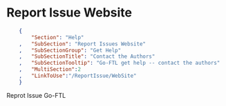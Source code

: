 Report Issue Website
==================================
``` JSON
	{
		"Section": "Help"
	,	"SubSection": "Report Issues Website"
	,	"SubSectionGroup": "Get Help"
	,	"SubSectionTitle": "Contact the Authors"
	,	"SubSectionTooltip": "Go-FTL get help -- contact the authors"
	, 	"MultiSection":2
	, 	"LinkToUse":"/ReportIssue/WebSite"
	}
```

Reprot Issue Go-FTL



